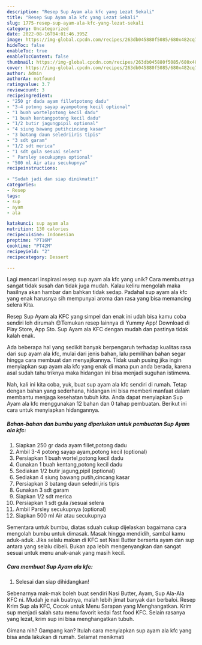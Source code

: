```yaml
---
description: "Resep Sup Ayam ala kfc yang Lezat Sekali"
title: "Resep Sup Ayam ala kfc yang Lezat Sekali"
slug: 1775-resep-sup-ayam-ala-kfc-yang-lezat-sekali
category: Uncategorized
date: 2022-08-16T04:01:46.395Z
image: https://img-global.cpcdn.com/recipes/263db045880f5085/680x482cq70/sup-ayam-ala-kfc-foto-resep-utama.jpg
hideToc: false
enableToc: true
enableTocContent: false
thumbnail: https://img-global.cpcdn.com/recipes/263db045880f5085/680x482cq70/sup-ayam-ala-kfc-foto-resep-utama.jpg
cover: https://img-global.cpcdn.com/recipes/263db045880f5085/680x482cq70/sup-ayam-ala-kfc-foto-resep-utama.jpg
author: Admin
authorAv: notfound
ratingvalue: 3.7
reviewcount: 3
recipeingredient:
- "250 gr dada ayam filletpotong dadu"
- "3-4 potong sayap ayampotong kecil optional"
- "1 buah wortelpotong kecil dadu"
- "1 buah kentangpotong kecil dadu"
- "1/2 butir jagungpipil optional"
- "4 siung bawang putihcincang kasar"
- "3 batang daun seledriiris tipis"
- "3 sdt garam"
- "1/2 sdt merica"
- "1 sdt gula sesuai selera"
- " Parsley secukupnya optional"
- "500 ml Air atau secukupnya"
recipeinstructions:

- "Sudah jadi dan siap dinikmati!"
categories:
- Resep
tags:
- sup
- ayam
- ala

katakunci: sup ayam ala 
nutrition: 130 calories
recipecuisine: Indonesian
preptime: "PT16M"
cooktime: "PT42M"
recipeyield: "2"
recipecategory: Dessert

---
```





Lagi mencari inspirasi resep sup ayam ala kfc yang unik? Cara membuatnya sangat tidak susah dan tidak juga mudah. Kalau keliru mengolah maka hasilnya akan hambar dan bahkan tidak sedap. Padahal sup ayam ala kfc yang enak harusnya sih mempunyai aroma dan rasa yang bisa memancing selera Kita.





Resep Sup Ayam ala KFC yang simpel dan enak ini udah bisa kamu coba sendiri loh dirumah 😍Temukan resep lainnya di Yummy App! Download di Play Store, App Sto. Sup Ayam ala KFC dengan mudah dan pastinya tidak kalah enak.

Ada beberapa hal yang sedikit banyak berpengaruh terhadap kualitas rasa dari sup ayam ala kfc, mulai dari jenis bahan, lalu pemilihan bahan segar hingga cara membuat dan menyajikannya. Tidak usah pusing jika ingin menyiapkan sup ayam ala kfc yang enak di mana pun anda berada, karena asal sudah tahu triknya maka hidangan ini bisa menjadi suguhan istimewa.






Nah, kali ini kita coba, yuk, buat sup ayam ala kfc sendiri di rumah. Tetap dengan bahan yang sederhana, hidangan ini bisa memberi manfaat dalam membantu menjaga kesehatan tubuh kita. Anda dapat menyiapkan Sup Ayam ala kfc menggunakan 12 bahan dan 0 tahap pembuatan. Berikut ini cara untuk menyiapkan hidangannya.

<!--inarticleads1-->

##### Bahan-bahan dan bumbu yang diperlukan untuk pembuatan Sup Ayam ala kfc:

1. Siapkan 250 gr dada ayam fillet,potong dadu
1. Ambil 3-4 potong sayap ayam,potong kecil (optional)
1. Persiapkan 1 buah wortel,potong kecil dadu
1. Gunakan 1 buah kentang,potong kecil dadu
1. Sediakan 1/2 butir jagung,pipil (optional)
1. Sediakan 4 siung bawang putih,cincang kasar
1. Persiapkan 3 batang daun seledri,iris tipis
1. Gunakan 3 sdt garam
1. Siapkan 1/2 sdt merica
1. Persiapkan 1 sdt gula /sesuai selera
1. Ambil  Parsley secukupnya (optional)
1. Siapkan 500 ml Air atau secukupnya


Sementara untuk bumbu, diatas sduah cukup dijelaskan bagaimana cara mengolah bumbu untuk dimasak. Masak hingga mendidih, sambal kamu aduk-aduk. Jika selalu makan di KFC set Nasi Butter berserta ayam dan sup antara yang selalu dibeli. Bukan apa lebih mengenyangkan dan sangat sesuai untuk menu anak-anak yang masih kecil. 

<!--inarticleads2-->

##### Cara membuat Sup Ayam ala kfc:


1. Selesai dan siap dihidangkan!

Sebenarnya mak-mak boleh buat sendiri Nasi Butter, Ayam, Sup Ala-Ala KFC ni. Mudah je nak buatnya, malah lebih jimat banyak dan berbaloi. Resep Krim Sup ala KFC, Cocok untuk Menu Sarapan yang Menghangatkan. Krim sup menjadi salah satu menu favorit kedai fast food KFC. Selain rasanya yang lezat, krim sup ini bisa menghangatkan tubuh. 

Gimana nih? Gampang kan? Itulah cara menyiapkan sup ayam ala kfc yang bisa anda lakukan di rumah. Selamat menikmati
